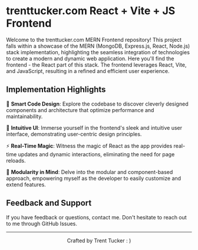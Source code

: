 # trenttucker.com React + Vite + JS Frontend

Welcome to the trenttucker.com MERN Frontend repository! This project falls within a showcase of the MERN (MongoDB, Express.js, React, Node.js) stack implementation, highlighting the seamless integration of technologies to create a modern and dynamic web application. Here you'll find the frontend - the React part of this stack. The frontend leverages React, Vite, and JavaScript, resulting in a refined and efficient user experience.

## Implementation Highlights

🧠 **Smart Code Design**: Explore the codebase to discover cleverly designed components and architecture that optimize performance and maintainability.

🚀 **Intuitive UI**: Immerse yourself in the frontend's sleek and intuitive user interface, demonstrating user-centric design principles.

⚡️ **Real-Time Magic**: Witness the magic of React as the app provides real-time updates and dynamic interactions, eliminating the need for page reloads.

🎨 **Modularity in Mind**: Delve into the modular and component-based approach, empowering myself as the developer to easily customize and extend features.

## Feedback and Support

If you have feedback or questions, contact me. Don't hesitate to reach out to me through GitHub Issues.

---

<p align="center">
  Crafted by Trent Tucker : )
</p>
